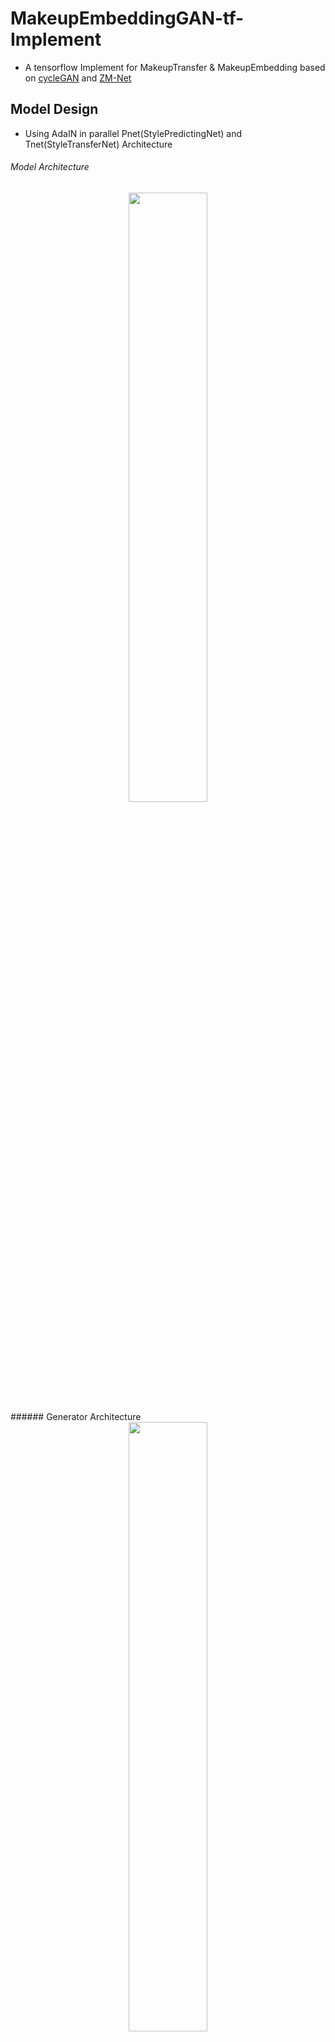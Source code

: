 # MakeupEmbeddingGAN-tf-Implement
* A tensorflow Implement for MakeupTransfer & MakeupEmbedding based on [cycleGAN](https://github.com/junyanz/CycleGAN/) and [ZM-Net](https://arxiv.org/pdf/1703.07255.pdf)
## Model Design
* Using AdaIN in parallel Pnet(StylePredictingNet) and Tnet(StyleTransferNet) Architecture  
###### Model Architecture
<div align="center"><img width="50%" src="https://github.com/baldFemale/MakeupEmbeddingGAN-tf-Implement/raw/master/present/Architecture_1.png"></div>
###### Generator Architecture
<div align="center"><img width="50%" src="https://github.com/baldFemale/MakeupEmbeddingGAN-tf-Implement/raw/master/present/generator_arch.png"></div>
###### Discriminator Architecture
* Same 70*70 patch discriminator as cycleGAN
